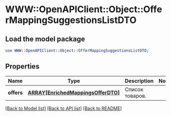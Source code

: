 # WWW::OpenAPIClient::Object::OfferMappingSuggestionsListDTO

## Load the model package
```perl
use WWW::OpenAPIClient::Object::OfferMappingSuggestionsListDTO;
```

## Properties
Name | Type | Description | Notes
------------ | ------------- | ------------- | -------------
**offers** | [**ARRAY[EnrichedMappingsOfferDTO]**](EnrichedMappingsOfferDTO.md) | Список товаров. | 

[[Back to Model list]](../README.md#documentation-for-models) [[Back to API list]](../README.md#documentation-for-api-endpoints) [[Back to README]](../README.md)


